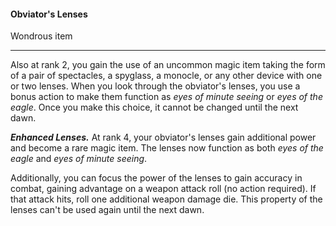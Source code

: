 #### Obviator's Lenses

Wondrous item

---

Also at rank 2, you gain the use of an uncommon magic item taking the form of a pair of spectacles, a spyglass, a monocle, or any other device with one or two lenses. When you look through the obviator's lenses, you use a bonus action to make them function as *eyes of minute seeing* or *eyes of the eagle*. Once you make this choice, it cannot be changed until the next dawn.

***Enhanced Lenses.*** At rank 4, your obviator's lenses gain additional power and become a rare magic item. The lenses now function as both *eyes of the eagle* and *eyes of minute seeing*.

Additionally, you can focus the power of the lenses to gain accuracy in combat, gaining advantage on a weapon attack roll (no action required). If that attack hits, roll one additional weapon damage die. This property of the lenses can't be used again until the next dawn.